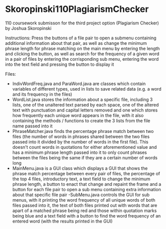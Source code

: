 # Skoropinski110PlagiarismChecker
110 coursework submisson for the third project option (Plagiarism Checker) by Joshua Skoropinski

Instructions:
Press the buttons of a file pair to open a submenu containing additional information about that pair, as well as change the 
minimum phrase length for phrase matching on the main menu by entering the length and clicking the button, as well as
search for the frequency of a given word in a pair of files by entering the corrisponding sub menu, entering the word into the 
text field and pressing the button to display it

Files:
- IndivWordFreq.java and ParaWord.java are classes which contain variables of different types, used in lists to save related
data (e.g. a word and its frequency in the files)
- WordList.java stores the information about a specific file, including 3 lists, one of the unaltered text parsed by each space,
one of the altered text with punctuation and capital letters removed and one which stores how frequently each unique word
appears in the file, with it also containing the methods / functions to create the 3 lists from the file name passed into it
- PhraseMatcher.java finds the percentage phrase match between two files (the number of words in phrases shared between the
two files passed into it divided by the number of words in the first file). This doesn't count words in quotations for either
aforementioned value and has a minimum phrase length passed into it to only count phrases between the files being the same
if they are a certain number of words long
- MainMenu.java is a GUI class which displays a GUI that shows the phrase match percentage between every pair of files, the
percentage of the top 4 files, introductory text, a text field to change the minimum phrase length, a button to enact that
change and repaint the frame and a button for each file pair to open a sub menu containing extra information about that
specific file pair
-SubMenu.java controls the GUI for sub menus, with it printing the word frequency of all unique words of both files passed into
it, the text of both files printed out with words that are apart of a matched phrase being red and those within quotation marks 
being blue and a text field with a button to find the word frequency of an entered word (with the results printed in the GUI)